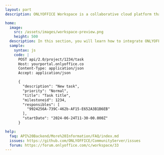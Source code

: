 ```yaml
---
layout: part
description: ONLYOFFICE Workspace is a collaborative cloud platform that allows users to manage documents, projects, emails, client relations, and timetables in one place.

home:
  image:
    src: /assets/images/workspace-preview.png
    height: 500
  description: In this section, you will learn how to integrate ONLYOFFICE Workspace into your own application and interact with its backend using the Workspace API Backend. This solution is provided without editors, you need to install ONLYOFFICE Docs separately. You can also host a portal and interact with it using our methods for hosting providers.
  sample:
    syntax: js
    code: |
      POST api/2.0/project/1234/task
      Host: yourportal.onlyoffice.co
      Content-Type: application/json
      Accept: application/json

      {
        "description": "New task",
        "priority": "Normal",
        "title": "Task title",
        "milestoneid": 1234,
        "responsibles": [
          "9924256A-739C-462b-AF15-E652A3B1B6EB"
        ],
        "startDate": "2024-06-24T11-30-00.000Z"
      }

help:
  faq: API%20Backend/More%20Information/FAQ/index.md
  issues: https://github.com/ONLYOFFICE/CommunityServer/issues
  forum: https://forum.onlyoffice.com/c/workspace/33
---
```


